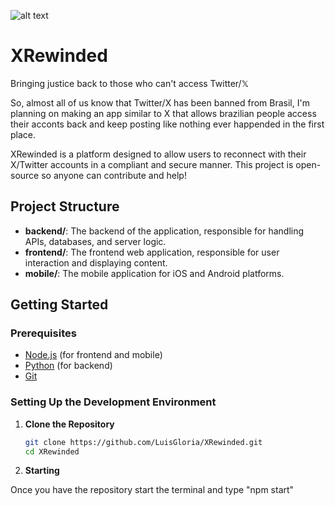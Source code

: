 ![alt text]([https://github.com/LuisGloria/XRewinded/blob/main/Rewinded.png])

# XRewinded
Bringing justice back to those who can't access Twitter/𝕏<br/>

So, almost all of us know that Twitter/X has been banned from Brasil, I'm planning on making an app similar to X that allows brazilian people access their acconts back and keep posting like nothing ever happended in the first place.<br/>

XRewinded is a platform designed to allow users to reconnect with their X/Twitter accounts in a compliant and secure manner. This project is open-source so anyone can contribute and help!<br/>

## Project Structure

- **backend/**: The backend of the application, responsible for handling APIs, databases, and server logic.<br/>
- **frontend/**: The frontend web application, responsible for user interaction and displaying content.<br/>
- **mobile/**: The mobile application for iOS and Android platforms.<br/>

## Getting Started

### Prerequisites

- [Node.js](https://nodejs.org/) (for frontend and mobile)<br/>
- [Python](https://www.python.org/) (for backend)<br/>
- [Git](https://git-scm.com/)<br/>

### Setting Up the Development Environment

1. **Clone the Repository**

   ```bash
   git clone https://github.com/LuisGloria/XRewinded.git
   cd XRewinded

2. **Starting**

Once you have the repository start the terminal and type "npm start"<br/>

